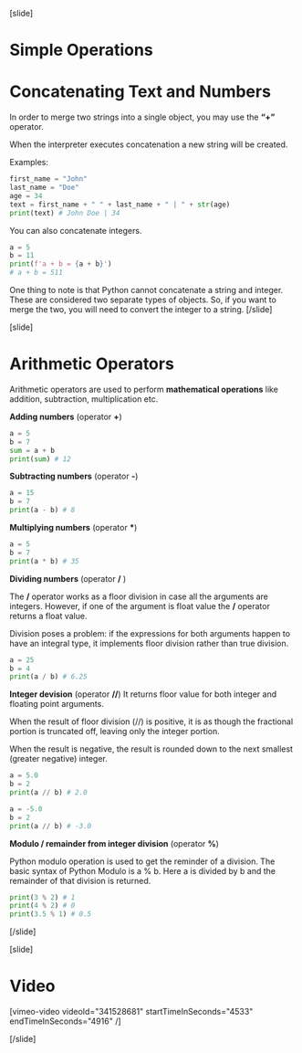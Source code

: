 [slide]
# Simple Operations

# Concatenating Text and Numbers
In order to merge two strings into a single object, you may use the **“+”** operator. 

When the interpreter executes concatenation a new string will be created.

Examples:

```python
first_name = "John"
last_name = "Doe"
age = 34
text = first_name + " " + last_name + " | " + str(age)
print(text) # John Doe | 34
```
You can also concatenate integers.

```python
a = 5
b = 11
print(f'a + b = {a + b}')
# a + b = 511
``` 
One thing to note is that Python cannot concatenate a string and integer. These are considered two separate types of objects. So, if you want to merge the two, you will need to convert the integer to a string.
[/slide]

[slide]
# Arithmetic Operators
Arithmetic operators are used to perform **mathematical operations** like addition, subtraction, multiplication etc.

**Adding numbers** (operator **+**)
```python
a = 5
b = 7
sum = a + b
print(sum) # 12
```
**Subtracting numbers** (operator **-**)
```python
a = 15
b = 7
print(a - b) # 8
```
**Multiplying numbers** (operator **\***)
```python
a = 5
b = 7
print(a * b) # 35
```

**Dividing numbers** (operator **\/** )

The **\/** operator works as a floor division in case all the arguments are integers. However, if one of the argument is float value the **\/** operator returns a float value.

Division poses a problem: if the expressions for both arguments happen to have an integral type, it implements floor division rather than true division.
```python
a = 25
b = 4
print(a / b) # 6.25
```
**Integer devision** (operator **\//**)
It returns floor value for both integer and floating point arguments. 

When the result of floor division (//) is positive, it is as though the fractional portion is truncated off, leaving only the integer portion. 

When the result is negative, the result is rounded down to the next smallest (greater negative) integer.
```python
a = 5.0
b = 2
print(a // b) # 2.0
```
```python
a = -5.0
b = 2
print(a // b) # -3.0
```
**Modulo / remainder from integer division** (operator **%**)

Python modulo operation is used to get the reminder of a division. The basic syntax of Python Modulo is a % b. Here a is divided by b and the remainder of that division is returned.
```python
print(3 % 2) # 1
print(4 % 2) # 0
print(3.5 % 1) # 0.5
```
[/slide]

[slide]
# Video

[vimeo-video videoId="341528681" startTimeInSeconds="4533" endTimeInSeconds="4916" /]

[/slide]